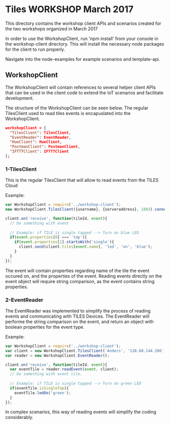 # Tiles WORKSHOP March 2017
This directory contains the workshop client APIs and scenarios created for the two workshops organized in March 2017

In order to use the WorkshopClient, run 'npm install' from your console in the workshop-client directory. This will install the necessary node packages for the client to run properly.

Navigate into the node-examples for example scenarios and template-api.

## WorkshopClient
The WorkshopClient will contain references to several helper client APIs that can be used in the client code to extend the IoT scenarios and facilitate development.

The structure of the WorkshopClient can be seen below. The regular TilesClient used to read tiles events is encapuslated into the WorkshopClient.

```json
workshopClient = {
  "TilesClient": TilesClient,
  "EventReader": EventReader,
  "HueClient": HueClient,
  "PostmanClient": PostmanClient,
  "IFTTTClient": IFTTTClient
};
```

### 1-TilesClient
This is the regular TilesClient that will allow to read events from the TILES Cloud

Example:
```javascript
var WorkshopClient = require('../workshop-client');
new WorkshopClient.TilesClient({username}, {serveraddress}, 1883).connect();

client.on('receive', function(tileId, event){
  // Do something with event
  
  // Example: if TILE is single tapped --> Turn on blue LED
  if(event.properties[0] === 'tap'){
    if(event.properties[1].startsWith('single'){
      client.send(client.tiles[event.name], 'led', 'on', 'blue');
    }
  }
});
```

The event will contain properties regarding name of the tile the event occured on, and the properties of the event. Reading events directly on the event object will require string comparison, as the event contains string properties.

### 2-EventReader
The EventReader was implemented to simplify the process of reading events and communicating with TILES Devices.
The EventReader will performe the string comparison on the event, and return an object with boolean properties for the event type.

Example:
```javascript
var WorkshopClient = require('../workshop-client');
var client = new WorkshopClient.TilesClient('Anders', '138.68.144.206', 1883).connect();
var reader = new WorkshopClient.EventReader();

client.on('receive', function(tileId, event){
  var eventTile = reader.readEvent(event, client);
  // Do something with event tile.
  
  // Example: if TILE is single tapped --> Turn on green LED
  if(eventTile.isSingleTap){
    eventTile.ledOn('green');
  }
});
```
In complex scenarios, this way of reading events will simplify the coding considerably.


